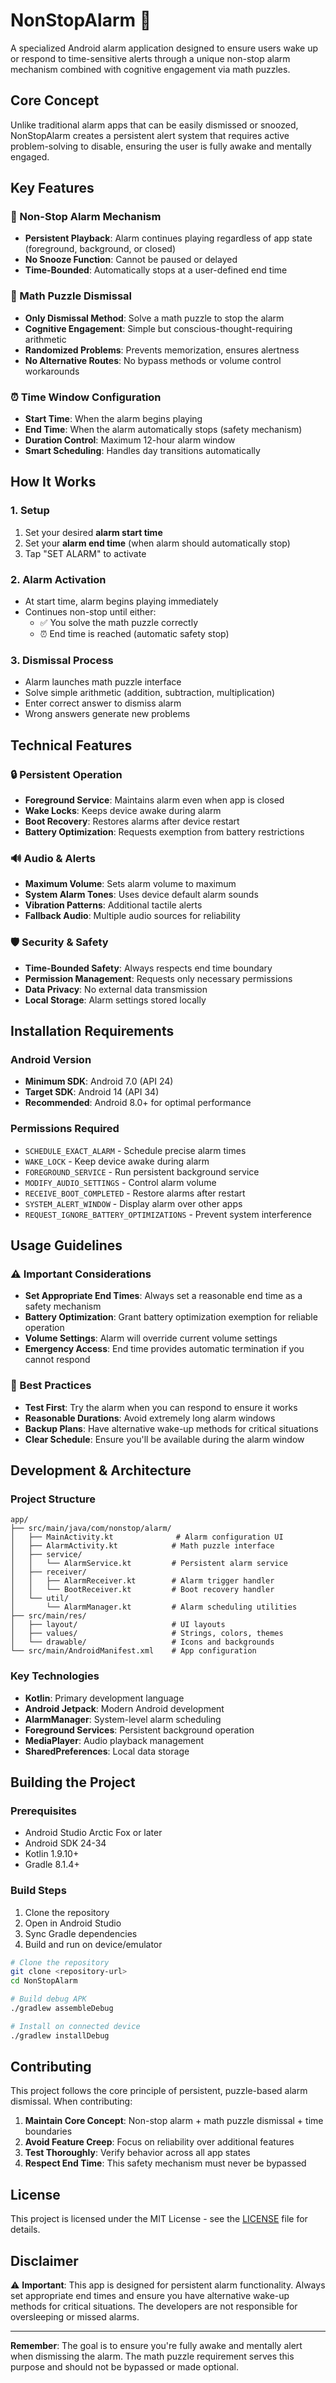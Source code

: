 # NonStopAlarm 🚨

A specialized Android alarm application designed to ensure users wake up or respond to time-sensitive alerts through a unique non-stop alarm mechanism combined with cognitive engagement via math puzzles.

## Core Concept

Unlike traditional alarm apps that can be easily dismissed or snoozed, NonStopAlarm creates a persistent alert system that requires active problem-solving to disable, ensuring the user is fully awake and mentally engaged.

## Key Features

### 🔄 Non-Stop Alarm Mechanism
- **Persistent Playback**: Alarm continues playing regardless of app state (foreground, background, or closed)
- **No Snooze Function**: Cannot be paused or delayed
- **Time-Bounded**: Automatically stops at a user-defined end time

### 🧮 Math Puzzle Dismissal
- **Only Dismissal Method**: Solve a math puzzle to stop the alarm
- **Cognitive Engagement**: Simple but conscious-thought-requiring arithmetic
- **Randomized Problems**: Prevents memorization, ensures alertness
- **No Alternative Routes**: No bypass methods or volume control workarounds

### ⏰ Time Window Configuration
- **Start Time**: When the alarm begins playing
- **End Time**: When the alarm automatically stops (safety mechanism)
- **Duration Control**: Maximum 12-hour alarm window
- **Smart Scheduling**: Handles day transitions automatically

## How It Works

### 1. Setup
1. Set your desired **alarm start time**
2. Set your **alarm end time** (when alarm should automatically stop)
3. Tap "SET ALARM" to activate

### 2. Alarm Activation
- At start time, alarm begins playing immediately
- Continues non-stop until either:
  - ✅ You solve the math puzzle correctly
  - ⏰ End time is reached (automatic safety stop)

### 3. Dismissal Process
- Alarm launches math puzzle interface
- Solve simple arithmetic (addition, subtraction, multiplication)
- Enter correct answer to dismiss alarm
- Wrong answers generate new problems

## Technical Features

### 🔒 Persistent Operation
- **Foreground Service**: Maintains alarm even when app is closed
- **Wake Locks**: Keeps device awake during alarm
- **Boot Recovery**: Restores alarms after device restart
- **Battery Optimization**: Requests exemption from battery restrictions

### 🔊 Audio & Alerts
- **Maximum Volume**: Sets alarm volume to maximum
- **System Alarm Tones**: Uses device default alarm sounds
- **Vibration Patterns**: Additional tactile alerts
- **Fallback Audio**: Multiple audio sources for reliability

### 🛡️ Security & Safety
- **Time-Bounded Safety**: Always respects end time boundary
- **Permission Management**: Requests only necessary permissions
- **Data Privacy**: No external data transmission
- **Local Storage**: Alarm settings stored locally

## Installation Requirements

### Android Version
- **Minimum SDK**: Android 7.0 (API 24)
- **Target SDK**: Android 14 (API 34)
- **Recommended**: Android 8.0+ for optimal performance

### Permissions Required
- `SCHEDULE_EXACT_ALARM` - Schedule precise alarm times
- `WAKE_LOCK` - Keep device awake during alarm
- `FOREGROUND_SERVICE` - Run persistent background service
- `MODIFY_AUDIO_SETTINGS` - Control alarm volume
- `RECEIVE_BOOT_COMPLETED` - Restore alarms after restart
- `SYSTEM_ALERT_WINDOW` - Display alarm over other apps
- `REQUEST_IGNORE_BATTERY_OPTIMIZATIONS` - Prevent system interference

## Usage Guidelines

### ⚠️ Important Considerations
- **Set Appropriate End Times**: Always set a reasonable end time as a safety mechanism
- **Battery Optimization**: Grant battery optimization exemption for reliable operation
- **Volume Settings**: Alarm will override current volume settings
- **Emergency Access**: End time provides automatic termination if you cannot respond

### 🎯 Best Practices
- **Test First**: Try the alarm when you can respond to ensure it works
- **Reasonable Durations**: Avoid extremely long alarm windows
- **Backup Plans**: Have alternative wake-up methods for critical situations
- **Clear Schedule**: Ensure you'll be available during the alarm window

## Development & Architecture

### Project Structure
```
app/
├── src/main/java/com/nonstop/alarm/
│   ├── MainActivity.kt              # Alarm configuration UI
│   ├── AlarmActivity.kt            # Math puzzle interface
│   ├── service/
│   │   └── AlarmService.kt         # Persistent alarm service
│   ├── receiver/
│   │   ├── AlarmReceiver.kt        # Alarm trigger handler
│   │   └── BootReceiver.kt         # Boot recovery handler
│   └── util/
│       └── AlarmManager.kt         # Alarm scheduling utilities
├── src/main/res/
│   ├── layout/                     # UI layouts
│   ├── values/                     # Strings, colors, themes
│   └── drawable/                   # Icons and backgrounds
└── src/main/AndroidManifest.xml    # App configuration
```

### Key Technologies
- **Kotlin**: Primary development language
- **Android Jetpack**: Modern Android development
- **AlarmManager**: System-level alarm scheduling
- **Foreground Services**: Persistent background operation
- **MediaPlayer**: Audio playback management
- **SharedPreferences**: Local data storage

## Building the Project

### Prerequisites
- Android Studio Arctic Fox or later
- Android SDK 24-34
- Kotlin 1.9.10+
- Gradle 8.1.4+

### Build Steps
1. Clone the repository
2. Open in Android Studio
3. Sync Gradle dependencies
4. Build and run on device/emulator

```bash
# Clone the repository
git clone <repository-url>
cd NonStopAlarm

# Build debug APK
./gradlew assembleDebug

# Install on connected device
./gradlew installDebug
```

## Contributing

This project follows the core principle of persistent, puzzle-based alarm dismissal. When contributing:

1. **Maintain Core Concept**: Non-stop alarm + math puzzle dismissal + time boundaries
2. **Avoid Feature Creep**: Focus on reliability over additional features
3. **Test Thoroughly**: Verify behavior across all app states
4. **Respect End Time**: This safety mechanism must never be bypassed

## License

This project is licensed under the MIT License - see the [LICENSE](LICENSE) file for details.

## Disclaimer

⚠️ **Important**: This app is designed for persistent alarm functionality. Always set appropriate end times and ensure you have alternative wake-up methods for critical situations. The developers are not responsible for oversleeping or missed alarms.

---

**Remember**: The goal is to ensure you're fully awake and mentally alert when dismissing the alarm. The math puzzle requirement serves this purpose and should not be bypassed or made optional.
